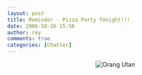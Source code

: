 ```yaml
---
layout: post
title: Reminder - Pizza Party Tonight!!!
date: 2006-10-26 15:56
author: rey
comments: true
categories: [Chatter]
---
```

<div style="text-align: center"><img alt="Orang Utan" src="http://linuxnus.org/wp-content/uploads/2007/01/orangutan.jpg" /></div>
